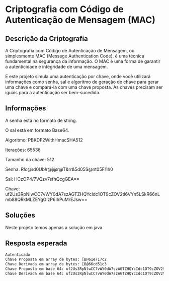 # Criptografia com Código de Autenticação de Mensagem (MAC)

## Descrição da Criptografia

A Criptografia com Código de Autenticação de Mensagem, ou simplesmente MAC (Message Authentication Code), é uma técnica fundamental na segurança da informação. O MAC é uma forma de garantir a autenticidade e integridade de uma mensagem.

E este projeto simula uma autenticação por chave, onde você utilizará informações como senha, sal e algoritmo de geração de chave para gerar uma chave e compará-la com uma chave proposta. As chaves precisam ser iguais para a autenticação ser bem-sucedida.



## Informações

A senha está no formato de string.

O sal está em formato Base64.

Algoritmo: PBKDF2WithHmacSHA512

Iterações: 65536

Tamanho da chave: 512

Senha: R!c@rd0Ub!r@j@r@T&rr&5d05S@nt05F!1h0

Sal: HCzOP4/7VQzv7sfhQcgGEA==

Chave: uf2Us3RpNlwCC7vWY0dA7szAGTZHQYcIdc1OT9cZOV2tl6VYn5LSkR66nLmb88QRkMLZEYgGIzP6IhPuMrEJsw==

## Soluções
Neste projeto temos apenas a solução em java.


## Resposta esperada

```bash
Autenticado
Chave Proposta em array de bytes: [B@61e717c2
Chave Derivada em array de bytes: [B@66cd51c3
Chave Proposta em base 64: uf2Us3RpNlwCC7vWY0dA7szAGTZHQYcIdc1OT9cZOV2tl6VYn5LSkR66nLmb88QRkMLZEYgGIzP6IhPuMrEJsw==
Chave Derivada em base 64: uf2Us3RpNlwCC7vWY0dA7szAGTZHQYcIdc1OT9cZOV2tl6VYn5LSkR66nLmb88QRkMLZEYgGIzP6IhPuMrEJsw==
 ```


